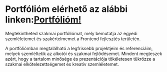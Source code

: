 # Portfólióm elérhető az alábbi linken:[Portfólióm!](https://norbertsido.github.io/MyPortfolio/)

Megtekintheted szakmai portfóliómat, mely bemutatja az egyedi szemléletemet és szakértelmemet a Frontend fejlesztés területén.

A portfóliómban megtalálható a legfrissebb projektjeim és referenciáim, melyek szemléltetik az alkotói és szakmai fejlődésemet. Mindent megteszek azért, hogy a tartalom minősége és prezentációja tökéletesen tükrözze a szakmai elkötelezettségemet és kreatív szemléletemet.